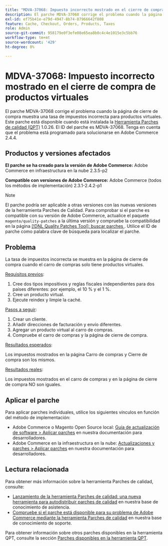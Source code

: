 ```yaml
---
title: "MDVA-37068: Impuesto incorrecto mostrado en el cierre de compra de productos virtuales"
description: El parche MDVA-37068 corrige el problema cuando la página de cierre de compra muestra una tasa de impuestos incorrecta para productos virtuales. Este parche está disponible cuando está instalada la [Quality Patches Tool (QPT)](/help/announcements/adobe-commerce-announcements/magento-quality-patches-released-new-tool-to-self-serve-quality-patches.md) 1.0.26. El ID del parche es MDVA-37068. Tenga en cuenta que el problema está programado para solucionarse en Adobe Commerce 2.4.4.
exl-id: ef75b41e-e79d-4947-8b74-87966642f808
feature: Cache, Checkout, Orders, Products, Taxes
role: Admin
source-git-commit: 958179e0f3efe08e65ea8b0c4c4e1015e3c5bb76
workflow-type: tm+mt
source-wordcount: '429'
ht-degree: 0%

---
```


# MDVA-37068: Impuesto incorrecto mostrado en el cierre de compra de productos virtuales

El parche MDVA-37068 corrige el problema cuando la página de cierre de compra muestra una tasa de impuestos incorrecta para productos virtuales. Este parche está disponible cuando está instalada la [Herramienta Parches de calidad (QPT)](/help/announcements/adobe-commerce-announcements/magento-quality-patches-released-new-tool-to-self-serve-quality-patches.md) 1.0.26. El ID del parche es MDVA-37068. Tenga en cuenta que el problema está programado para solucionarse en Adobe Commerce 2.4.4.

## Productos y versiones afectados

**El parche se ha creado para la versión de Adobe Commerce:**
Adobe Commerce en infraestructura en la nube 2.3.5-p2

**Compatible con versiones de Adobe Commerce:**
Adobe Commerce (todos los métodos de implementación) 2.3.1-2.4.2-p1

>[!NOTE]
>
>El parche podría ser aplicable a otras versiones con las nuevas versiones de la herramienta Parches de Calidad. Para comprobar si el parche es compatible con su versión de Adobe Commerce, actualice el paquete `magento/quality-patches` a la última versión y compruebe la compatibilidad en la página [[!DNL Quality Patches Tool]: buscar parches ](https://devdocs.magento.com/quality-patches/tool.html#patch-grid). Utilice el ID de parche como palabra clave de búsqueda para localizar el parche.

## Problema

La tasa de impuestos incorrecta se muestra en la página de cierre de compra cuando el carro de compras solo tiene productos virtuales.

<u>Requisitos previos</u>:

1. Cree dos tipos impositivos y reglas fiscales independientes para dos países diferentes: por ejemplo, el 10 % y el 1 %.
1. Cree un producto virtual.
1. Ejecute reindex y limpie la caché.

<u>Pasos a seguir</u>:

1. Crear un cliente.
1. Añadir direcciones de facturación y envío diferentes.
1. Agregar un producto virtual al carro de compras.
1. Compruebe el carro de compras y la página de cierre de compra.

<u>Resultados esperados</u>:

Los impuestos mostrados en la página Carro de compras y Cierre de compra son los mismos.

<u>Resultados reales</u>:

Los impuestos mostrados en el carro de compras y en la página de cierre de compra NO son iguales.

## Aplicar el parche

Para aplicar parches individuales, utilice los siguientes vínculos en función del método de implementación:

* Adobe Commerce o Magento Open Source local: [Guía de actualización de software > Aplicar parches](https://devdocs.magento.com/guides/v2.4/comp-mgr/patching/mqp.html) en nuestra documentación para desarrolladores.
* Adobe Commerce en la infraestructura en la nube: [Actualizaciones y parches > Aplicar parches](https://devdocs.magento.com/cloud/project/project-patch.html) en nuestra documentación para desarrolladores.

## Lectura relacionada

Para obtener más información sobre la herramienta Parches de calidad, consulte:

* [Lanzamiento de la herramienta Parches de calidad: una nueva herramienta para autodistribuir parches de calidad](/help/announcements/adobe-commerce-announcements/magento-quality-patches-released-new-tool-to-self-serve-quality-patches.md) en nuestra base de conocimiento de asistencia.
* [Compruebe si el parche está disponible para su problema de Adobe Commerce mediante la herramienta Parches de calidad](/help/support-tools/patches-available-in-qpt-tool/check-patch-for-magento-issue-with-magento-quality-patches.md) en nuestra base de conocimiento de soporte.

Para obtener información sobre otros parches disponibles en la herramienta QPT, consulte la sección [Parches disponibles en la herramienta QPT](https://support.magento.com/hc/en-us/sections/360010506631-Patches-available-in-QPT-tool-).
